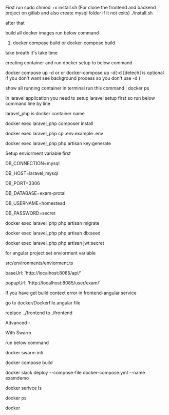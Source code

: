 First run 
sudo chmod +x install.sh 
(For clone the frontend and backend project on gitlab and also create mysql folder if it not exits)
./install.sh

after that 

build all docker images run below command  

1) docker compose build or docker-compose build 

take breath it's take time 

creating container and run docker setup to below command  

docker compose up -d or or docker-compose up -d(-d [detech] is optional if you don't want see background process so you don't use -d )

show all running container in terminal run this command  : docker ps  

In laravel application you need to setup laravel setup first so run below command line by line

laravel_php is docker container name 

docker exec laravel_php composer install

docker exec laravel_php cp .env.example .env

docker exec laravel_php php artisan key:generate


Setup enviorment variable first 

DB_CONNECTION=mysql

DB_HOST=laravel_mysql

DB_PORT=3306

DB_DATABASE=exam-protal

DB_USERNAME=homestead

DB_PASSWORD=secret

docker exec laravel_php php artisan migrate

docker exec laravel_php php artisan db:seed

docker exec laravel_php php artisan jwt:secret

for angular project set enviorment variable 

src/environments/enviorment.ts

baseUrl: 'http://localhost:8085/api/'

popupUrl: 'http://localhost:8085/user/exam/'




If you have get build context error in frontend-angular service 

go to docker/Dockerfile.angular file 

replace ../frontend to ./frontend






Advanced - 


With Swarm 

run below command 

docker swarm inti 

docker compose build 

docker slack deploy --compose-file docker-compose.yml --name examdemo


docker serivce ls 

docker ps 

docker 
